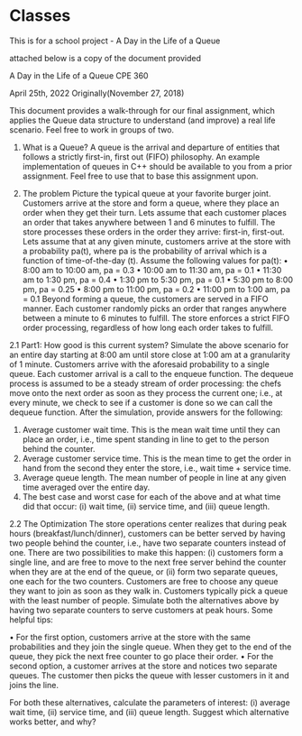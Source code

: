 # Classes
This is for a school project - A Day in the Life of a Queue

attached below is a copy of the document provided

A Day in the Life of a Queue
CPE 360

April 25th, 2022
Originally(November 27, 2018)

This document provides a walk-through for our final assignment, which applies the Queue
data structure to understand (and improve) a real life scenario. Feel free to work in groups of
two.

  1. What is a Queue?
A queue is the arrival and departure of entities that follows a strictly first-in, first out (FIFO)
philosophy. An example implementation of queues in C++ should be available to you from a
prior assignment. Feel free to use that to base this assignment upon.

  2. The problem
Picture the typical queue at your favorite burger joint. Customers arrive at the store and form
a queue, where they place an order when they get their turn. Lets assume that each customer
places an order that takes anywhere between 1 and 6 minutes to fulfill. The store processes
these orders in the order they arrive: first-in, first-out.
Lets assume that at any given minute, customers arrive at the store with a probability pa(t),
where pa is the probability of arrival which is a function of time-of-the-day (t). Assume the
following values for pa(t):
• 8:00 am to 10:00 am, pa = 0.3
• 10:00 am to 11:30 am, pa = 0.1
• 11:30 am to 1:30 pm, pa = 0.4
• 1:30 pm to 5:30 pm, pa = 0.1
• 5:30 pm to 8:00 pm, pa = 0.25
• 8:00 pm to 11:00 pm, pa = 0.2
• 11:00 pm to 1:00 am, pa = 0.1
Beyond forming a queue, the customers are served in a FIFO manner. Each customer
randomly picks an order that ranges anywhere between a minute to 6 minutes to fulfill. The
store enforces a strict FIFO order processing, regardless of how long each order takes to fulfill.

  2.1 Part1: How good is this current system?
Simulate the above scenario for an entire day starting at 8:00 am until store close at 1:00 am at
a granularity of 1 minute. Customers arrive with the aforesaid probability to a single queue.
Each customer arrival is a call to the enqueue function. The dequeue process is assumed to be
a steady stream of order processing: the chefs move onto the next order as soon as they process
the current one; i.e., at every minute, we check to see if a customer is done so we can call the
dequeue function.
After the simulation, provide answers for the following:

1. Average customer wait time. This is the mean wait time until they can place an order,
i.e., time spent standing in line to get to the person behind the counter.
2. Average customer service time. This is the mean time to get the order in hand from the
second they enter the store, i.e., wait time + service time.
3. Average queue length. The mean number of people in line at any given time averaged
over the entire day.
4. The best case and worst case for each of the above and at what time did that occur: (i)
wait time, (ii) service time, and (iii) queue length.

  2.2 The Optimization
The store operations center realizes that during peak hours (breakfast/lunch/dinner), customers
can be better served by having two people behind the counter, i.e., have two separate counters
instead of one. There are two possibilities to make this happen: (i) customers form a single
line, and are free to move to the next free server behind the counter when they are at the end
of the queue, or (ii) form two separate queues, one each for the two counters. Customers are
free to choose any queue they want to join as soon as they walk in. Customers typically pick a
queue with the least number of people.
Simulate both the alternatives above by having two separate counters to serve customers at
peak hours. Some helpful tips:

• For the first option, customers arrive at the store with the same probabilities and they
join the single queue. When they get to the end of the queue, they pick the next free
counter to go place their order.
• For the second option, a customer arrives at the store and notices two separate queues.
The customer then picks the queue with lesser customers in it and joins the line.

For both these alternatives, calculate the parameters of interest: (i) average wait time, (ii)
service time, and (iii) queue length. Suggest which alternative works better, and why?
